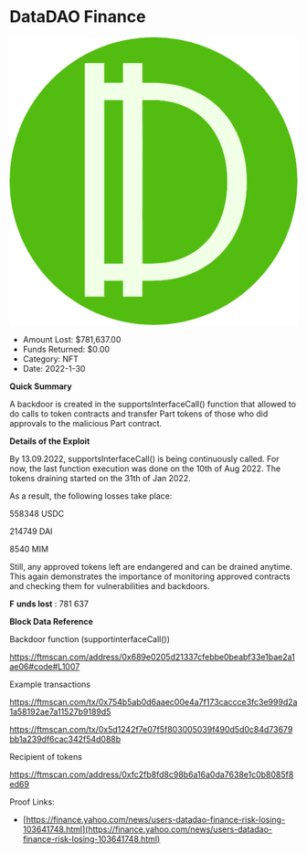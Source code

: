 # DataDAO Finance
![DataDAO Finance](/rektimages/DataDAO-Finance.png)
- Amount Lost: $781,637.00
- Funds Returned: $0.00
- Category: NFT
- Date: 2022-1-30

**Quick Summary**

A backdoor is created in the supportsInterfaceCall() function that allowed to do calls to token contracts and transfer Part tokens of those who did approvals to the malicious  Part contract.

  


  


 **Details of the Exploit**

By 13.09.2022, supportsInterfaceCall() is being continuously called. For now, the last function execution was done on the 10th of Aug 2022. The tokens draining started on the 31th of Jan 2022.

As a result, the following losses take place: 

558348 USDC

214749  DAI

8540 MIM

  


Still, any approved tokens left are endangered and can be drained anytime. This again demonstrates the importance of monitoring approved contracts and checking them for vulnerabilities and backdoors. 

  


 **F** **unds lost** : 781 637

  


 **Block Data Reference**

Backdoor function (supportinterfaceCall())

https://ftmscan.com/address/0x689e0205d21337cfebbe0beabf33e1bae2a1ae06#code#L1007

Example transactions 

https://ftmscan.com/tx/0x754b5ab0d6aaec00e4a7f173caccce3fc3e999d2a1a58192ae7a11527b9189d5

https://ftmscan.com/tx/0x5d1242f7e07f5f803005039f490d5d0c84d73679bb1a239df6cac342f54d088b

Recipient of tokens

https://ftmscan.com/address/0xfc2fb8fd8c98b6a16a0da7638e1c0b8085f8ed69


Proof Links:
- [https://finance.yahoo.com/news/users-datadao-finance-risk-losing-103641748.html](https://finance.yahoo.com/news/users-datadao-finance-risk-losing-103641748.html)


